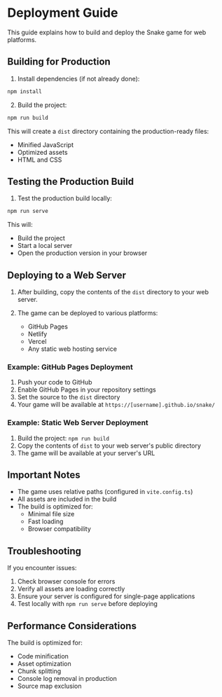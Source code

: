 # Deployment Guide

This guide explains how to build and deploy the Snake game for web platforms.

## Building for Production

1. Install dependencies (if not already done):
```bash
npm install
```

2. Build the project:
```bash
npm run build
```

This will create a `dist` directory containing the production-ready files:
- Minified JavaScript
- Optimized assets
- HTML and CSS

## Testing the Production Build

1. Test the production build locally:
```bash
npm run serve
```

This will:
- Build the project
- Start a local server
- Open the production version in your browser

## Deploying to a Web Server

1. After building, copy the contents of the `dist` directory to your web server.

2. The game can be deployed to various platforms:
   - GitHub Pages
   - Netlify
   - Vercel
   - Any static web hosting service

### Example: GitHub Pages Deployment

1. Push your code to GitHub
2. Enable GitHub Pages in your repository settings
3. Set the source to the `dist` directory
4. Your game will be available at `https://[username].github.io/snake/`

### Example: Static Web Server Deployment

1. Build the project: `npm run build`
2. Copy the contents of `dist` to your web server's public directory
3. The game will be available at your server's URL

## Important Notes

- The game uses relative paths (configured in `vite.config.ts`)
- All assets are included in the build
- The build is optimized for:
  - Minimal file size
  - Fast loading
  - Browser compatibility

## Troubleshooting

If you encounter issues:

1. Check browser console for errors
2. Verify all assets are loading correctly
3. Ensure your server is configured for single-page applications
4. Test locally with `npm run serve` before deploying

## Performance Considerations

The build is optimized for:
- Code minification
- Asset optimization
- Chunk splitting
- Console log removal in production
- Source map exclusion 